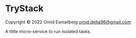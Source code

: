 # TryStack

Copyright &copy; 2022 Omid Esmailbeig <omid.delta96@gmail.com>

A little micro-service to run isolated tasks.
